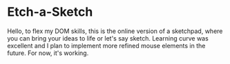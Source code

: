 # Etch-a-Sketch

Hello, to flex my DOM skills, this is the online version of a sketchpad, where you can bring your ideas to life or let's say sketch.
Learning curve was excellent and I plan to implement more refined mouse elements in the future.
For now, it's working.
